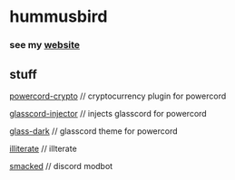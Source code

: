 # hummusbird

### see my [website](https://hummusbird.co.uk)


## stuff

[powercord-crypto](https://github.com/hummusbird/powercord-crypto) // cryptocurrency plugin for powercord

[glasscord-injector](https://github.com/hummusbird/glasscord-injector) // injects glasscord for powercord

[glass-dark](https://github.com/hummusbird/glass-dark) // glasscord theme for powercord

[illiterate](https://github.com/hummusbird/illiterate) // illterate

[smacked](https://github.com/hummusbird/smacked) // discord modbot

